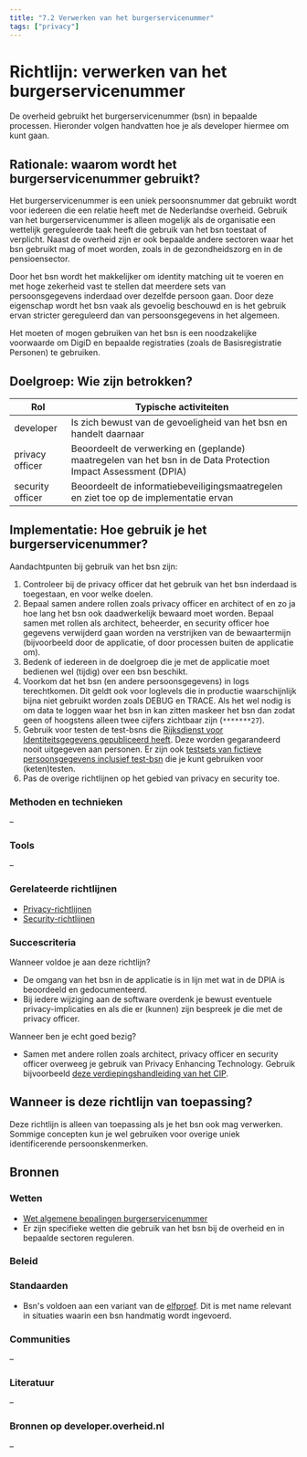 ```yaml
---
title: "7.2 Verwerken van het burgerservicenummer"
tags: ["privacy"]
---
```


# Richtlijn: verwerken van het burgerservicenummer

De overheid gebruikt het burgerservicenummer (bsn) in bepaalde processen. Hieronder volgen handvatten hoe je als developer hiermee om kunt gaan.

## Rationale: waarom wordt het burgerservicenummer gebruikt?

Het burgerservicenummer is een uniek persoonsnummer dat gebruikt wordt voor iedereen die een relatie heeft met de Nederlandse overheid. Gebruik van het burgerservicenummer is alleen mogelijk als de organisatie een wettelijk gereguleerde taak heeft die gebruik van het bsn toestaat of verplicht. Naast de overheid zijn er ook bepaalde andere sectoren waar het bsn gebruikt mag of moet worden, zoals in de gezondheidszorg en in de pensioensector.

Door het bsn wordt het makkelijker om identity matching uit te voeren en met hoge zekerheid vast te stellen dat meerdere sets van persoonsgegevens inderdaad over dezelfde persoon gaan.
Door deze eigenschap wordt het bsn vaak als gevoelig beschouwd en is het gebruik ervan stricter gereguleerd dan van persoonsgegevens in het algemeen.

Het moeten of mogen gebruiken van het bsn is een noodzakelijke voorwaarde om DigiD en bepaalde registraties (zoals de Basisregistratie Personen) te gebruiken.

## Doelgroep: Wie zijn betrokken?

| Rol | Typische activiteiten |
|---|---|
| developer | Is zich bewust van de gevoeligheid van het bsn en handelt daarnaar |
| privacy officer | Beoordeelt de verwerking en (geplande) maatregelen van het bsn in de Data Protection Impact Assessment (DPIA) |
| security officer | Beoordeelt de informatiebeveiligingsmaatregelen en ziet toe op de implementatie ervan |

## Implementatie: Hoe gebruik je het burgerservicenummer?

Aandachtpunten bij gebruik van het bsn zijn:

1. Controleer bij de privacy officer dat het gebruik van het bsn inderdaad is toegestaan, en voor welke doelen.
1. Bepaal samen andere rollen zoals privacy officer en architect of en zo ja hoe lang het bsn ook daadwerkelijk bewaard moet worden. Bepaal samen met rollen als architect, beheerder, en security officer hoe gegevens verwijderd gaan worden na verstrijken van de bewaartermijn (bijvoorbeeld door de applicatie, of door processen buiten de applicatie om).
1. Bedenk of iedereen in de doelgroep die je met de applicatie moet bedienen wel (tijdig) over een bsn beschikt.
1. Voorkom dat het bsn (en andere persoonsgegevens) in logs terechtkomen. Dit geldt ook voor loglevels die in productie waarschijnlijk bijna niet gebruikt worden zoals DEBUG en TRACE. Als het wel nodig is om data te loggen waar het bsn in kan zitten maskeer het bsn dan zodat geen of hoogstens alleen twee cijfers zichtbaar zijn (```*******27```).
1. Gebruik voor testen de test-bsns die [Rijksdienst voor Identiteitsgegevens gepubliceerd heeft](https://www.rvig.nl/test-bsn-a-nummers-omnummertabel). Deze worden gegarandeerd nooit uitgegeven aan personen. Er zijn ook [testsets van fictieve persoonsgegevens inclusief test-bsn](https://www.rvig.nl/testdataset-persoonslijsten-proefomgevingen-bvbsn) die je kunt gebruiken voor (keten)testen.
1. Pas de overige richtlijnen op het gebied van privacy en security toe.

### Methoden en technieken

&ndash;

### Tools

&ndash;

### Gerelateerde richtlijnen

- [Privacy-richtlijnen](index.md)
- [Security-richtlijnen](../security/index.mdx)

### Succescriteria

Wanneer voldoe je aan deze richtlijn?
- De omgang van het bsn in de applicatie is in lijn met wat in de DPIA is beoordeeld en gedocumenteerd.
- Bij iedere wijziging aan de software overdenk je bewust eventuele privacy-implicaties en als die er (kunnen) zijn bespreek je die met de privacy officer.

Wanneer ben je echt goed bezig?
- Samen met andere rollen zoals architect, privacy officer en security officer overweeg je gebruik van Privacy Enhancing Technology. Gebruik bijvoorbeeld [deze verdiepingshandleiding van het CIP](https://www.cip-overheid.nl/media/o3vfhs0c/aan-de-slag-met-privacy-by-design-pbd-en-privacy-enhancing-technologies-pets-versie-10.pdf?csf=1&web=1&e=iOEjfq).

## Wanneer is deze richtlijn van toepassing?

Deze richtlijn is alleen van toepassing als je het bsn ook mag verwerken. Sommige concepten kun je wel gebruiken voor overige uniek identificerende persoonskenmerken.

## Bronnen

### Wetten

- [Wet algemene bepalingen burgerservicenummer](https://wetten.overheid.nl/BWBR0022428/2018-07-28/0)
- Er zijn specifieke wetten die gebruik van het bsn bij de overheid en in bepaalde sectoren reguleren.

### Beleid

### Standaarden

- Bsn's voldoen aan een variant van de [elfproef](https://nl.wikipedia.org/wiki/Elfproef). Dit is met name relevant in situaties waarin een bsn handmatig wordt ingevoerd.

### Communities

&ndash;

### Literatuur

&ndash;

### Bronnen op developer.overheid.nl

&ndash;
